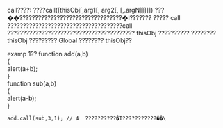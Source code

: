 call????:
????call([thisObj[,arg1[, arg2[,   [,.argN]]]]])
???��?????????????????????????????????�I???????
?????
call ?????????????????????????????????????call ????????????????????????????????????????? thisObj ??????????
???????? thisObj ????????? Global ???????? thisObj?? 

examp
1?? function add(a,b)  
    {  
        alert(a+b);  
    }  
    function sub(a,b)  
    {  
        alert(a-b);  
    }  
      
    add.call(sub,3,1); // 4  ??????????�I???????????��\
    